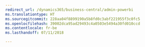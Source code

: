 ```yaml
---
redirect_url: /dynamics365/business-central/admin-powerbi
ms.translationtype: HT
ms.sourcegitcommit: 228aa04f8899190a5b8fd0c3abf221955f3c0fc5
ms.openlocfilehash: 39002dca95ad29493c4a0503e5494a30fd010ccd
ms.contentlocale: fr-be
ms.lasthandoff: 07/11/2018

---
```


